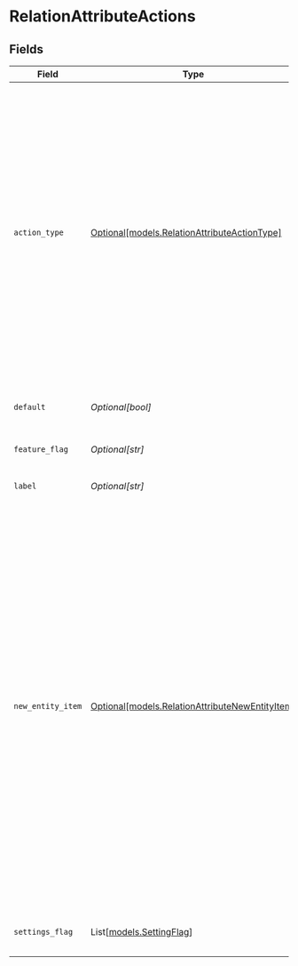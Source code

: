 # RelationAttributeActions


## Fields

| Field                                                                                                                                                                                                                                                                                                                                                                                                                                 | Type                                                                                                                                                                                                                                                                                                                                                                                                                                  | Required                                                                                                                                                                                                                                                                                                                                                                                                                              | Description                                                                                                                                                                                                                                                                                                                                                                                                                           | Example                                                                                                                                                                                                                                                                                                                                                                                                                               |
| ------------------------------------------------------------------------------------------------------------------------------------------------------------------------------------------------------------------------------------------------------------------------------------------------------------------------------------------------------------------------------------------------------------------------------------- | ------------------------------------------------------------------------------------------------------------------------------------------------------------------------------------------------------------------------------------------------------------------------------------------------------------------------------------------------------------------------------------------------------------------------------------- | ------------------------------------------------------------------------------------------------------------------------------------------------------------------------------------------------------------------------------------------------------------------------------------------------------------------------------------------------------------------------------------------------------------------------------------- | ------------------------------------------------------------------------------------------------------------------------------------------------------------------------------------------------------------------------------------------------------------------------------------------------------------------------------------------------------------------------------------------------------------------------------------- | ------------------------------------------------------------------------------------------------------------------------------------------------------------------------------------------------------------------------------------------------------------------------------------------------------------------------------------------------------------------------------------------------------------------------------------- |
| `action_type`                                                                                                                                                                                                                                                                                                                                                                                                                         | [Optional[models.RelationAttributeActionType]](../models/relationattributeactiontype.md)                                                                                                                                                                                                                                                                                                                                              | :heavy_minus_sign:                                                                                                                                                                                                                                                                                                                                                                                                                    | The action type. Currently supported actions:<br/><br/>\| action \| description \|<br/>\|--------\|-------------\|<br/>\| add_existing \| Enables the user to pick an existing entity to link as relation \|<br/>\| create_new \| Enables the user to create a new entity using the first/main `allowed_schemas` schema<br/>\| create_from_existing \| Enables the user to pick an existing entity to clone from, while creating a blank new entity to link as relation \|<br/> |                                                                                                                                                                                                                                                                                                                                                                                                                                       |
| `default`                                                                                                                                                                                                                                                                                                                                                                                                                             | *Optional[bool]*                                                                                                                                                                                                                                                                                                                                                                                                                      | :heavy_minus_sign:                                                                                                                                                                                                                                                                                                                                                                                                                    | Sets the action as the default action, visible as the main action button.                                                                                                                                                                                                                                                                                                                                                             |                                                                                                                                                                                                                                                                                                                                                                                                                                       |
| `feature_flag`                                                                                                                                                                                                                                                                                                                                                                                                                        | *Optional[str]*                                                                                                                                                                                                                                                                                                                                                                                                                       | :heavy_minus_sign:                                                                                                                                                                                                                                                                                                                                                                                                                    | Name of the feature flag that enables this action                                                                                                                                                                                                                                                                                                                                                                                     |                                                                                                                                                                                                                                                                                                                                                                                                                                       |
| `label`                                                                                                                                                                                                                                                                                                                                                                                                                               | *Optional[str]*                                                                                                                                                                                                                                                                                                                                                                                                                       | :heavy_minus_sign:                                                                                                                                                                                                                                                                                                                                                                                                                    | The action label or action translation key (i18n)                                                                                                                                                                                                                                                                                                                                                                                     |                                                                                                                                                                                                                                                                                                                                                                                                                                       |
| `new_entity_item`                                                                                                                                                                                                                                                                                                                                                                                                                     | [Optional[models.RelationAttributeNewEntityItem]](../models/relationattributenewentityitem.md)                                                                                                                                                                                                                                                                                                                                        | :heavy_minus_sign:                                                                                                                                                                                                                                                                                                                                                                                                                    | N/A                                                                                                                                                                                                                                                                                                                                                                                                                                   | {<br/>"_id": "3fa85f64-5717-4562-b3fc-2c963f66afa6",<br/>"_org": "123",<br/>"_owners": [<br/>{<br/>"org_id": "123",<br/>"user_id": "123"<br/>}<br/>],<br/>"_schema": "contact",<br/>"_tags": [<br/>"example",<br/>"mock"<br/>],<br/>"_created_at": "2021-02-09T12:41:43.662Z",<br/>"_updated_at": "2021-02-09T12:41:43.662Z",<br/>"_acl": {<br/>"view": [<br/>"org:456",<br/>"org:789"<br/>],<br/>"edit": [<br/>"org:456"<br/>],<br/>"delete": [<br/>"org:456"<br/>]<br/>}<br/>} |
| `settings_flag`                                                                                                                                                                                                                                                                                                                                                                                                                       | List[[models.SettingFlag](../models/settingflag.md)]                                                                                                                                                                                                                                                                                                                                                                                  | :heavy_minus_sign:                                                                                                                                                                                                                                                                                                                                                                                                                    | This action should only be active when all the settings have the correct value                                                                                                                                                                                                                                                                                                                                                        |                                                                                                                                                                                                                                                                                                                                                                                                                                       |